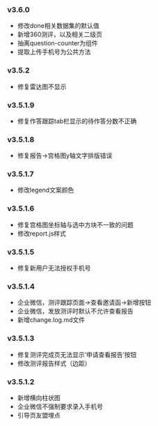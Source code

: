 ### v3.6.0
- 修改done相关数据集的默认值
- 新增360测评，以及相关二级页
- 抽离question-counter为组件
- 提取上传手机号为公共方法
### v3.5.2
- 修复雷达图不显示
### v3.5.1.9
- 修复作答跟踪tab栏显示的待作答分数不正确
### v3.5.1.8
- 修复报告->宫格图y轴文字排版错误
### v3.5.1.7
- 修改legend文案颜色
### v3.5.1.6
- 修复宫格图坐标轴与选中方块不一致的问题
- 修改report.js样式
### v3.5.1.5
- 修复新用户无法授权手机号
### v3.5.1.4
- 企业微信，测评跟踪页面->查看邀请函->新增按钮
- 企业微信，发放测评时默认不允许查看报告
- 新增change.log.md文件
### v3.5.1.3
- 修复测评完成页无法显示‘申请查看报告’按钮
- 修改测评报告样式（边距）
### v3.5.1.2
- 新增横向柱状图
- 企业微信不强制要求录入手机号
- 引导页友盟埋点

